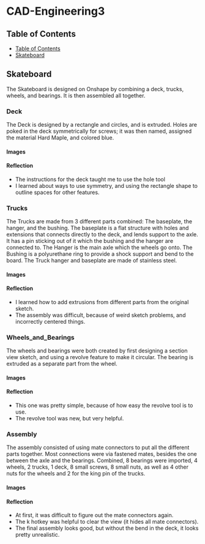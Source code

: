 # CAD-Engineering3

## Table of Contents
* [Table of Contents](#TableOfContents)
* [Skateboard](#Skateboard)

## Skateboard
The Skateboard is designed on Onshape by combining a deck, trucks, wheels, and bearings. It is then assembled all together.

### Deck
The Deck is designed by a rectangle and circles, and is extruded. Holes are poked in the deck symmetrically for screws; it was then named, assigned the material Hard Maple, and colored blue.

#### Images

#### Reflection
* The instructions for the deck taught me to use the hole tool
* I learned about ways to use symmetry, and using the rectangle shape to outline spaces for other features.

### Trucks
The Trucks are made from 3 different parts combined: The baseplate, the hanger, and the bushing. The baseplate is a flat structure with holes and extensions that connects directly to the deck, and lends support to the axle. It has a pin sticking out of it which the bushing and the hanger are connected to. 
The Hanger is the main axle which the wheels go onto.
The Bushing is a polyurethane ring to provide a shock support and bend to the board.
The Truck hanger and baseplate are made of stainless steel.

#### Images

#### Reflection
* I learned how to add extrusions from different parts from the original sketch.
* The assembly was difficult, because of weird sketch problems, and incorrectly centered things.

### Wheels_and_Bearings
The wheels and bearings were both created by first designing a section view sketch, and using a revolve feature to make it circular. The bearing is extruded as a separate part from the wheel.

#### Images

#### Reflection
* This one was pretty simple, because of how easy the revolve tool is to use. 
* The revolve tool was new, but very helpful.

### Assembly
The assembly consisted of using mate connectors to put all the different parts together. Most connections were via fastened mates, besides the one between the axle and the bearings. Combined, 8 bearings were imported, 4 wheels, 2 trucks, 1 deck, 8 small screws, 8 small nuts, as well as 4 other nuts for the wheels and 2 for the king pin of the trucks.

#### Images

#### Reflection
* At first, it was difficult to figure out the mate connectors again.
* The k hotkey was helpful to clear the view (it hides all mate connectors).
* The final assembly looks good, but without the bend in the deck, it looks pretty unrealistic.
